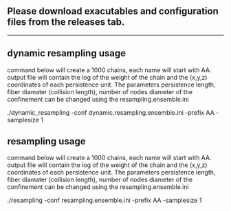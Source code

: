 Please download exacutables and configuration files from the releases tab.
------------------------------------------------------------------------------
------------------------------------------------------------------------------

dynamic resampling usage
-----------------------------


command below will create a 1000 chains, each name will start with AA. output file will contain the log of the weight of the chain and the (x,y,z) coordinates of each persistence unit. The parameters persistence length, fiber diamater (collision length), number of nodes diameter of the confinement can be changed using the resampling.ensemble.ini

./dynamic_resampling -conf dynamic.resampling.ensemble.ini -prefix AA -samplesize 1



resampling usage
-----------------------------


command below will create a 1000 chains, each name will start with AA.
output file will contain the log of the weight of the chain and the (x,y,z) coordinates
of each persistence unit.
The parameters persistence length, fiber diamater (collision length), number of nodes
diameter of the confinement can be changed using the resampling.ensemble.ini

./resampling -conf resampling.ensemble.ini -prefix AA -samplesize 1




